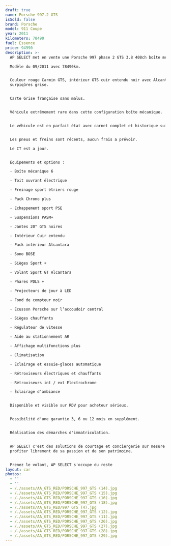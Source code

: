```yaml
---
draft: true
name: Porsche 997.2 GTS
isSold: false
brand: Porsche
model: 911 Coupe
year: 2011
kilometers: 78490
fuel: Essence
price: 94990
description: >-
  AP SELECT met en vente une Porsche 997 phase 2 GTS 3.8 408ch boîte mécanique.

  Modèle du 09/2011 avec 78490km.


  Couleur rouge Carmin GTS, intérieur GTS cuir entendu noir avec Alcantara et
  surpiqûres grise.


  Carte Grise française sans malus.


  Véhicule extrêmement rare dans cette configuration boîte mécanique.


  Le véhicule est en parfait état avec carnet complet et historique suivi.


  Les pneus et freins sont récents, aucun frais a prévoir.

  Le CT est a jour.


  Équipements et options :

  - Boîte mécanique 6

  - Toit ouvrant électrique

  - Freinage sport étriers rouge

  - Pack Chrono plus

  - Echappement sport PSE

  - Suspensions PASM+

  - Jantes 20" GTS noires

  - Intérieur Cuir entendu

  - Pack intérieur Alcantara

  - Sono BOSE

  - Sièges Sport +

  - Volant Sport GT Alcantara

  - Phares PDLS +

  - Projecteurs de jour à LED

  - Fond de compteur noir

  - Écusson Porsche sur l’accoudoir central

  - Sièges chauffants

  - Régulateur de vitesse

  - Aide au stationnement AR

  - Affichage multifonctions plus

  - Climatisation

  - Éclairage et essuie-glaces automatique

  - Rétroviseurs électriques et chauffants

  - Rétroviseurs int / ext Electrochrome

  - Éclairage d’ambiance


  Disponible et visible sur RDV pour acheteur sérieux.


  Possibilité d'une garantie 3, 6 ou 12 mois en supplément.


  Réalisation des démarches d'immatriculation.


  AP SELECT c'est des solutions de courtage et conciergerie sur mesure pour
  profiter librement de sa passion et de son patrimoine.


  Prenez le volant, AP SELECT s'occupe du reste
layout: car
photos:
  - ''
  - ''
  - /./assets/AA_GTS_RED/PORSCHE_997_GTS (14).jpg
  - /./assets/AA_GTS_RED/PORSCHE_997_GTS (15).jpg
  - /./assets/AA_GTS_RED/PORSCHE_997_GTS (16).jpg
  - /./assets/AA_GTS_RED/PORSCHE_997_GTS (18).jpg
  - /./assets/AA_GTS_RED/997 GTS (4).jpg
  - /./assets/AA_GTS_RED/PORSCHE_997_GTS (12).jpg
  - /./assets/AA_GTS_RED/PORSCHE_997_GTS (11).jpg
  - /./assets/AA_GTS_RED/PORSCHE_997_GTS (26).jpg
  - /./assets/AA_GTS_RED/PORSCHE_997_GTS (27).jpg
  - /./assets/AA_GTS_RED/PORSCHE_997_GTS (28).jpg
  - /./assets/AA_GTS_RED/PORSCHE_997_GTS (29).jpg
---
```





